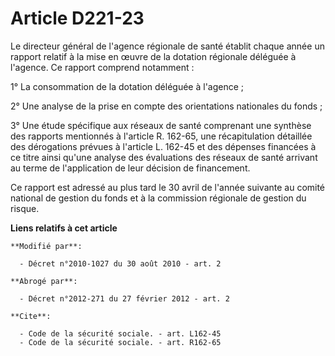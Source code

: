 # Article D221-23

Le directeur général de l'agence régionale de santé établit chaque année un rapport relatif à la mise en œuvre de la dotation
régionale déléguée à l'agence. Ce rapport comprend notamment : 

1° La consommation de la dotation déléguée à l'agence ; 

2° Une analyse de la prise en compte des orientations nationales du fonds ; 

3° Une étude spécifique aux réseaux de santé comprenant une synthèse des rapports mentionnés à l'article R. 162-65, une
récapitulation détaillée des dérogations prévues à l'article L. 162-45 et des dépenses financées à ce titre ainsi qu'une
analyse des évaluations des réseaux de santé arrivant au terme de l'application de leur décision de financement. 

Ce rapport est adressé au plus tard le 30 avril de l'année suivante au comité national de gestion du fonds et à la commission
régionale de gestion du risque.

**Liens relatifs à cet article**

	**Modifié par**:

	  - Décret n°2010-1027 du 30 août 2010 - art. 2

	**Abrogé par**:

	  - Décret n°2012-271 du 27 février 2012 - art. 2

	**Cite**:

	  - Code de la sécurité sociale. - art. L162-45
	  - Code de la sécurité sociale. - art. R162-65
